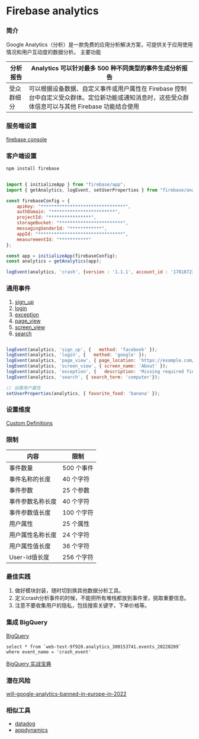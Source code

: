 # Firebase analytics

### 简介

Google Analytics（分析）是一款免费的应用分析解决方案，可提供关于应用使用情况和用户互动度的数据分析。
主要功能  

|分析报告|Analytics 可以针对最多 500 种不同类型的事件生成分析报告|
|----|----|
|受众群细分|可以根据设备数据、自定义事件或用户属性在 Firebase 控制台中自定义受众群体。定位新功能或通知消息时，这些受众群体信息可以与其他 Firebase 功能结合使用|

### 服务端设置

[firebase console](https://console.firebase.google.com/)

### 客户端设置

```js  
npm install firebase
```

```js

import { initializeApp } from "firebase/app";
import { getAnalytics, logEvent, setUserProperties } from "firebase/analytics";

const firebaseConfig = {
    apiKey: "********************************",
    authDomain: "************************",
    projectId: "****************",
    storageBucket: "************************",
    messagingSenderId: "************",
    appId: "********************************",
    measurementId: "***********"
};

const app = initializeApp(firebaseConfig);
const analytics = getAnalytics(app);

logEvent(analytics, 'crash', {version : '1.1.1', account_id : '178187233', user_agent : 'firefox', company : '2', route : 'express', env : 'test', });

```

### 通用事件

1. [sign_up](https://developers.google.com/gtagjs/reference/event#sign_up)
2. [login](https://developers.google.com/gtagjs/reference/event#login)
3. [exception](https://developers.google.com/gtagjs/reference/event#exception)
4. [page_view](https://developers.google.com/gtagjs/reference/event#page_view)
5. [screen_view](https://developers.google.com/gtagjs/reference/event#screen_view)
6. [search](https://developers.google.com/gtagjs/reference/event#search)

```js

logEvent(analytics, 'sign_up', {   method: 'facebook' });
logEvent(analytics, 'login', {   method: 'google' });
logEvent(analytics, 'page_view', { page_location: 'https://example.com/about', page_path: '/about', page_title: 'About' });
logEvent(analytics, 'screen_view', { screen_name: 'About' });
logEvent(analytics, 'exception', {   description: 'Missing required field.', fatal: false });
logEvent(analytics, 'search', { search_term: 'computer'});

// 设置用户属性
setUserProperties(analytics, { favorite_food: 'banana' });

```

### 设置维度

[Custom Definitions](https://console.firebase.google.com/project/web-test-9f920/analytics/app/web:NTAwNzk3OTQtMzkwOC00YThhLWJiMjMtMTM4NDcyOGFkNDU0/userproperty/~2F%3Ft%3D1644483590861&fpn%3D659923416702&swu%3D1&sgu%3D1&sus%3Dupgraded&params%3D_u..pageSize%253D25&cs%3Dapp.m.userproperties.overview&g%3D1)

### 限制

|内容|限制|
|----|----|
|事件数量|500 个事件|
|事件名称的长度|40 个字符|
|事件参数|25 个参数|
|事件参数名称长度|40 个字符|
|事件参数值长度|100 个字符|
|用户属性|25 个属性|
|用户属性名称长度|24 个字符|
|用户属性值长度|36 个字符|
|User-Id值长度|256 个字符|

### 最佳实践

1. 做好模块封装，随时切到换其他数据分析工具。
2. 定义crash分析事件的时候，不能把所有堆栈都放到事件里，挑取重要信息。
3. 注意不要收集用户的隐私，包括搜索关键字，下单价格等。

### 集成 BigQuery

[BigQuery](https://console.cloud.google.com/bigquery?project=web-test-9f920)

```
select * from `web-test-9f920.analytics_300153741.events_20220209` where event_name = 'crash_event'
```

[BigQuery 实战宝典](https://support.google.com/analytics/answer/4419694#zippy=%2C%E6%9C%AC%E6%96%87%E5%8C%85%E5%90%AB%E7%9A%84%E4%B8%BB%E9%A2%98)

### 潜在风险

[will-google-analytics-banned-in-europe-in-2022](https://www.eseller365.com/will-google-analytics-banned-in-europe-in-2022/)

### 相似工具

* [datadog](https://www.datadoghq.com/)
* [appdynamics](https://www.appdynamics.com/)